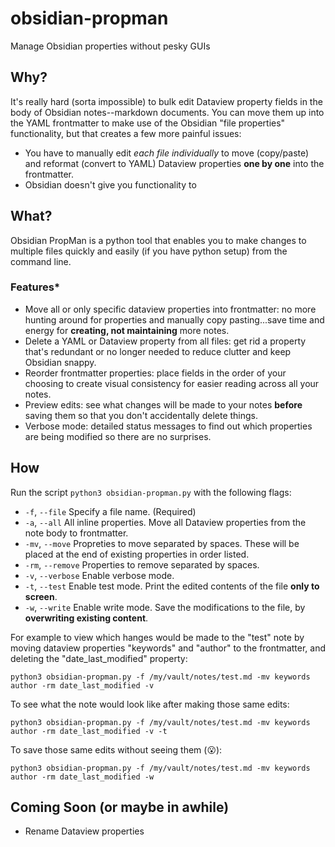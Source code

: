 # obsidian-propman
Manage Obsidian properties without pesky GUIs

## Why?
It's really hard (sorta impossible) to bulk edit Dataview property fields in the body of Obsidian notes--markdown documents. You can move them up into the YAML frontmatter to make use of the Obsidian "file properties" functionality, but that creates a few more painful issues:
- You have to manually edit *each file individually* to move (copy/paste) and reformat (convert to YAML) Dataview properties **one by one** into the frontmatter. 
- Obsidian doesn't give you functionality to 

## What?
Obsidian PropMan is a python tool that enables you to make changes to multiple files quickly and easily (if you have python setup) from the command line.

### Features*
- Move all or only specific dataview properties into frontmatter: no more hunting around for properties and manually copy pasting...save time and energy for **creating, not maintaining** more notes.
- Delete a YAML or Dataview property from all files: get rid a property that's redundant or no longer needed to reduce clutter and keep Obsidian snappy.
- Reorder frontmatter properties: place fields in the order of your choosing to create visual consistency for easier reading across all your notes.
- Preview edits: see what changes will be made to your notes **before** saving them so that you don't accidentally delete things.
- Verbose mode: detailed status messages to find out which properties are being modified so there are no surprises.

## How
Run the script `python3 obsidian-propman.py` with the following flags:
- `-f`, `--file`         Specify a file name. (Required)
- `-a`, `--all`          All inline properties. Move all Dataview properties from the note body to frontmatter.
- `-mv`, `--move`        Propreties to move separated by spaces. These will be placed at the end of existing properties in order listed.
- `-rm`, `--remove`      Properties to remove separated by spaces.
- `-v`, `--verbose`      Enable verbose mode.
- `-t`, `--test`         Enable test mode. Print the edited contents of the file **only to screen**.
- `-w`, `--write`        Enable write mode. Save the modifications to the file, by **overwriting existing content**.

For example to view which hanges would be made to the "test" note by moving dataview properties "keywords" and "author" to the frontmatter, and deleting the "date_last_modified" property:
```
python3 obsidian-propman.py -f /my/vault/notes/test.md -mv keywords author -rm date_last_modified -v
```
To see what the note would look like after making those same edits:
```
python3 obsidian-propman.py -f /my/vault/notes/test.md -mv keywords author -rm date_last_modified -v -t
```
To save those same edits without seeing them (😮):
```
python3 obsidian-propman.py -f /my/vault/notes/test.md -mv keywords author -rm date_last_modified -w
```

## Coming Soon (or maybe in awhile)
- Rename Dataview properties
